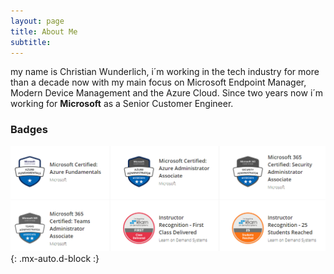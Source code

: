 ```yaml
---
layout: page
title: About Me
subtitle: 
---
```

my name is Christian Wunderlich, i´m working in the tech industry for more than a decade now with my main focus on Microsoft Endpoint Manager, Modern Device Management and the Azure Cloud. Since two years now i´m working for **Microsoft** as a Senior Customer Engineer.

### Badges

![Badges](/assets/img/badges.png){: .mx-auto.d-block :}
